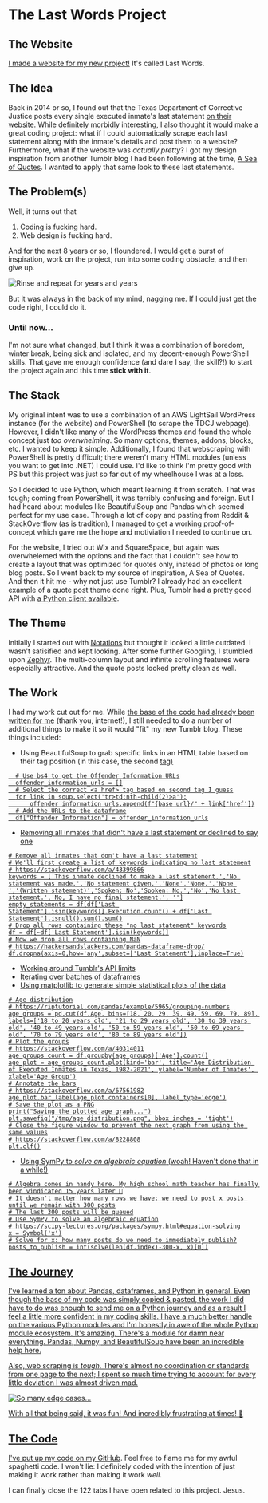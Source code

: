 # The Last Words Project

## The Website
[I made a website for my new project!](https://lastwords.fyi) It's called Last Words.

## The Idea
Back in 2014 or so, I found out that the Texas Department of Corrective Justice posts every single executed inmate's last statement [on their website](https://www.tdcj.texas.gov/death_row/dr_executed_offenders.html). While definitely morbidly interesting, I also thought it would make a great coding project: what if I could automatically scrape each last statement along with the inmate's details and post them to a website? Furthermore, what if the website was *actually pretty*? I got my design inspiration from another Tumblr blog I had been following at the time, [A Sea of Quotes](https://www.aseaofquotes.com/). I wanted to apply that same look to these last statements.

## The Problem(s)
Well, it turns out that
1. Coding is fucking hard.
2. Web design is fucking hard.
  
And for the next 8 years or so, I floundered. I would get a burst of inspiration, work on the project, run into some coding obstacle, and then give up. 

![Rinse and repeat for years and years](https://i.imgur.com/qE2xj7x.jpg)

But it was always in the back of my mind, nagging me. If I could just get the code right, I could do it.

### Until now...
I'm not sure what changed, but I think it was a combination of boredom, winter break, being sick and isolated, and my decent-enough PowerShell skills. That gave me enough confidence (and dare I say, the skill?!) to start the project again and this time **stick with it**.

## The Stack
My original intent was to use a combination of an AWS LightSail WordPress instance (for the website) and PowerShell (to scrape the TDCJ webpage). However, I didn't like many of the WordPress themes and found the whole concept just *too overwhelming*. So many options, themes, addons, blocks, etc. I wanted to keep it simple.
Additionally, I found that webscraping with PowerShell is pretty difficult; there weren't many HTML modules (unless you want to get into .NET) I could use. I'd like to think I'm pretty good with PS but this project was just so far out of my wheelhouse I was at a loss.

So I decided to use Python, which meant learning it from scratch. That was tough; coming from PowerShell, it was terribly confusing and foreign. But I had heard about modules like BeautifulSoup and Pandas which seemed perfect for my use case. Through a lot of copy and pasting from Reddit & StackOverflow (as is tradition), I managed to get a working proof-of-concept which gave me the hope and motiviation I needed to continue on.

For the website, I tried out Wix and SquareSpace, but again was overwhelemed with the options and the fact that I couldn't see how to create a layout that was optimized for quotes only, instead of photos or long blog posts. So I went back to my source of inspiration, A Sea of Quotes. And then it hit me - why not just use Tumblr? I already had an excellent example of a quote post theme done right. Plus, Tumblr had a pretty good API with [a Python client available](https://github.com/tumblr/pytumblr).

## The Theme
Initially I started out with [Notations](https://www.tumblr.com/theme/8631) but thought it looked a little outdated. I wasn't satisified and kept looking.
After some further Googling, I stumbled upon [Zephyr](https://shoseii.tumblr.com/post/174988950529/zephyr-theme-14-live-preview-codes). The multi-column layout and infinite scrolling features were especially attractive. And the quote posts looked pretty clean as well.

## The Work
I had my work cut out for me. While [the base of the code had already been written for me](https://stackoverflow.com/a/64873079) (thank you, internet!), I still needed to do a number of additional things to make it so it would "fit" my new Tumblr blog. These things included:
* Using BeautifulSoup to grab specific links in an HTML table based on their tag position (in this case, the second <a href> tag)
 ```
   # Use bs4 to get the Offender Information URLs
   offender_information_urls = []
   # Select the correct <a href> tag based on second tag I guess
   for link in soup.select('tr>td:nth-child(2)>a'):
       offender_information_urls.append(f"{base_url}/" + link['href'])
   # Add the URLs to the dataframe
   df["Offender Information"] = offender_information_urls
  ```
* Removing all inmates that didn't have a last statement or declined to say one
 ```
# Remove all inmates that don't have a last statement
# We'll first create a list of keywords indicating no last statement
# https://stackoverflow.com/a/43399866
keywords = ['This inmate declined to make a last statement.','No statement was made.','No statement given.','None','None.','None ','(Written statement)','Spoken: No','Spoken: No.','No','No last statement.','No, I have no final statement.', '']
empty_statements = df[df['Last Statement'].isin(keywords)].Execution.count() + df['Last Statement'].isnull().sum().sum()
# Drop all rows containing these "no last statement" keywords
df = df[~df['Last Statement'].isin(keywords)]
# Now we drop all rows containing NaN
# https://hackersandslackers.com/pandas-dataframe-drop/
df.dropna(axis=0,how='any',subset=['Last Statement'],inplace=True)
 ```

* Working around Tumblr's API limits
* Iterating over batches of dataframes
* Using matplotlib to generate simple statistical plots of the data
 ```
 # Age distribution
# https://riptutorial.com/pandas/example/5965/grouping-numbers
age_groups = pd.cut(df.Age, bins=[18, 20, 29, 39, 49, 59, 69, 79, 89], labels=['18 to 20 years old', '21 to 29 years old', '30 to 39 years old', '40 to 49 years old', '50 to 59 years old', '60 to 69 years old', '70 to 79 years old', '80 to 89 years old'])
# Plot the groups
# https://stackoverflow.com/a/40314011
age_groups_count = df.groupby(age_groups)['Age'].count()
age_plot = age_groups_count.plot(kind='bar', title='Age Distribution of Executed Inmates in Texas, 1982-2021', ylabel='Number of Inmates', xlabel='Age Group')
# Annotate the bars
# https://stackoverflow.com/a/67561982
age_plot.bar_label(age_plot.containers[0], label_type='edge')
# Save the plot as a PNG
print("Saving the plotted age graph...")
plt.savefig("/tmp/age_distribution.png", bbox_inches = 'tight')
# Close the figure window to prevent the next graph from using the same values
# https://stackoverflow.com/a/8228808
plt.clf()
```
* Using SymPy to *solve an algebraic equation* (woah! Haven't done that in a while!)
```
# Algebra comes in handy here. My high school math teacher has finally been vindicated 15 years later 👏
# It doesn't matter how many rows we have: we need to post x posts until we remain with 300 posts
# The last 300 posts will be queued
# Use SymPy to solve an algebraic equation
# https://scipy-lectures.org/packages/sympy.html#equation-solving
x = Symbol('x')
# Solve for x: how many posts do we need to immediately publish?
posts_to_publish = int(solve(len(df.index)-300-x, x)[0])
```

## The Journey
I've learned a ton about Pandas, dataframes, and Python in general. Even though the base of my code was simply copied & pasted, the work I did have to do was enough to send me on a Python journey and as a result I feel a little more confident in my coding skills. I have a much better handle on the various Python modules and I'm honestly in awe of the whole Python module ecosystem. It's amazing. There's a module for damn near everything. Pandas, Numpy, and BeautifulSoup have been an incredible help here.

Also, web scraping is _tough_. There's almost no coordination or standards from one page to the next; I spent so much time trying to account for every little deviation I was almost driven mad.

![So many edge cases...](https://imgs.xkcd.com/comics/data_pipeline.png)

With all that being said, it was fun! And incredibly frustrating at times! 🌈

## The Code
[I've put up my code on my GitHub](https://github.com/perfectly-preserved-pie/lastwords). Feel free to flame me for my awful spaghetti code. I won't lie: I definitely coded with the intention of just making it work rather than making it work *well*.

I can finally close the 122 tabs I have open related to this project. Jesus.

